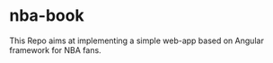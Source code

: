 # nba-book
This Repo aims at implementing a simple web-app based on Angular framework for NBA fans.
